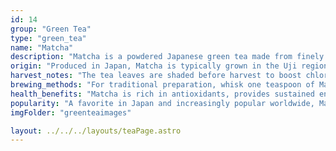 ```yaml
---
id: 14
group: "Green Tea"
type: "green_tea"
name: "Matcha"
description: "Matcha is a powdered Japanese green tea made from finely ground shade-grown tea leaves, offering a rich, umami flavor and vibrant green color."
origin: "Produced in Japan, Matcha is typically grown in the Uji region and is used in traditional tea ceremonies."
harvest_notes: "The tea leaves are shaded before harvest to boost chlorophyll content, then ground into a fine powder to preserve flavor."
brewing_methods: "For traditional preparation, whisk one teaspoon of Matcha powder in hot water (70°C-80°C/158°F-176°F) until frothy."
health_benefits: "Matcha is rich in antioxidants, provides sustained energy, and promotes focus and calmness."
popularity: "A favorite in Japan and increasingly popular worldwide, Matcha is revered for its flavor and health benefits."
imgFolder: "greenteaimages"

layout: ../../../layouts/teaPage.astro
---
```

